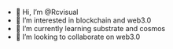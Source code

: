 - 👋 Hi, I’m @Rcvisual
- 👀 I’m interested in blockchain and web3.0
- 🌱 I’m currently learning substrate and cosmos
- 💞️ I’m looking to collaborate on web3.0

<!---
Rcvisual/Rcvisual is a ✨ special ✨ repository because its `README.md` (this file) appears on your GitHub profile.
You can click the Preview link to take a look at your changes.
--->
